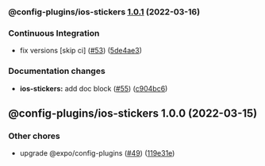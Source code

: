 ### @config-plugins/ios-stickers [1.0.1](https://github.com/expo/config-plugins/compare/@config-plugins/ios-stickers@1.0.0...@config-plugins/ios-stickers@1.0.1) (2022-03-16)


### Continuous Integration

* fix versions [skip ci] ([#53](https://github.com/expo/config-plugins/issues/53)) ([5de4ae3](https://github.com/expo/config-plugins/commit/5de4ae3e6182c32b7aa24d70ccd23a11663bb089))


### Documentation changes

* **ios-stickers:** add doc block ([#55](https://github.com/expo/config-plugins/issues/55)) ([c904bc6](https://github.com/expo/config-plugins/commit/c904bc6a5f410645696a0356b5c188b94f80c231))

## @config-plugins/ios-stickers 1.0.0 (2022-03-15)


### Other chores

* upgrade @expo/config-plugins ([#49](https://github.com/expo/config-plugins/issues/49)) ([119e31e](https://github.com/expo/config-plugins/commit/119e31edf110409272ace750f02d651124e1a22d))
